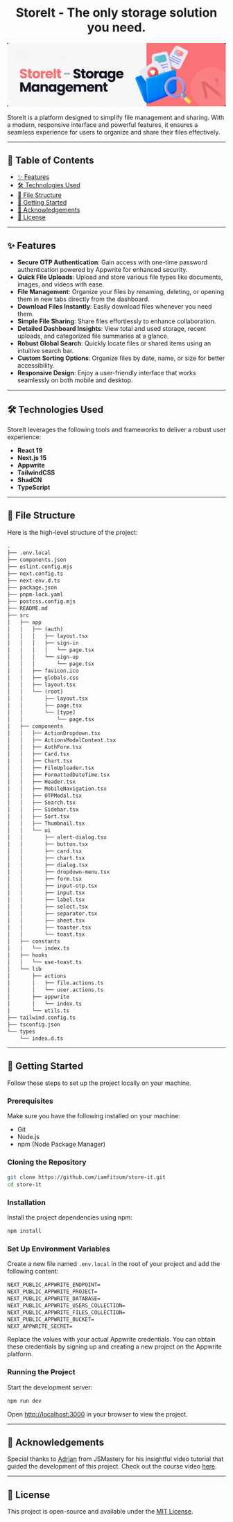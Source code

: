 <div align="center">
  <h1>StoreIt - The only storage solution you need.</h1>
  <img src="public/assets/images/banner.png" alt="Ryde Banner" />
</div>

StoreIt is a platform designed to simplify file management and sharing. With a modern, responsive interface and powerful features, it ensures a seamless experience for users to organize and share their files effectively.

---

## 📑 Table of Contents

- [✨ Features](#-features)
- [🛠️ Technologies Used](#-technologies-used)
- [📂 File Structure](#-file-structure)
- [🚀 Getting Started](#-getting-started)
- [🙏 Acknowledgements](#-acknowledgements)
- [📜 License](#-license)

---

## ✨ Features

- **Secure OTP Authentication**: Gain access with one-time password authentication powered by Appwrite for enhanced security.
- **Quick File Uploads**: Upload and store various file types like documents, images, and videos with ease.
- **File Management**: Organize your files by renaming, deleting, or opening them in new tabs directly from the dashboard.
- **Download Files Instantly**: Easily download files whenever you need them.
- **Simple File Sharing**: Share files effortlessly to enhance collaboration.
- **Detailed Dashboard Insights**: View total and used storage, recent uploads, and categorized file summaries at a glance.
- **Robust Global Search**: Quickly locate files or shared items using an intuitive search bar.
- **Custom Sorting Options**: Organize files by date, name, or size for better accessibility.
- **Responsive Design**: Enjoy a user-friendly interface that works seamlessly on both mobile and desktop.

---

## 🛠️ Technologies Used

StoreIt leverages the following tools and frameworks to deliver a robust user experience:

- **React 19**
- **Next.js 15**
- **Appwrite**
- **TailwindCSS**
- **ShadCN**
- **TypeScript**

---

## 📂 File Structure

Here is the high-level structure of the project:

```
.
├── .env.local
├── components.json
├── eslint.config.mjs
├── next.config.ts
├── next-env.d.ts
├── package.json
├── pnpm-lock.yaml
├── postcss.config.mjs
├── README.md
├── src
│   ├── app
│   │   ├── (auth)
│   │   │   ├── layout.tsx
│   │   │   ├── sign-in
│   │   │   │   └── page.tsx
│   │   │   └── sign-up
│   │   │       └── page.tsx
│   │   ├── favicon.ico
│   │   ├── globals.css
│   │   ├── layout.tsx
│   │   └── (root)
│   │       ├── layout.tsx
│   │       ├── page.tsx
│   │       └── [type]
│   │           └── page.tsx
│   ├── components
│   │   ├── ActionDropdown.tsx
│   │   ├── ActionsModalContent.tsx
│   │   ├── AuthForm.tsx
│   │   ├── Card.tsx
│   │   ├── Chart.tsx
│   │   ├── FileUploader.tsx
│   │   ├── FormattedDateTime.tsx
│   │   ├── Header.tsx
│   │   ├── MobileNavigation.tsx
│   │   ├── OTPModal.tsx
│   │   ├── Search.tsx
│   │   ├── Sidebar.tsx
│   │   ├── Sort.tsx
│   │   ├── Thumbnail.tsx
│   │   └── ui
│   │       ├── alert-dialog.tsx
│   │       ├── button.tsx
│   │       ├── card.tsx
│   │       ├── chart.tsx
│   │       ├── dialog.tsx
│   │       ├── dropdown-menu.tsx
│   │       ├── form.tsx
│   │       ├── input-otp.tsx
│   │       ├── input.tsx
│   │       ├── label.tsx
│   │       ├── select.tsx
│   │       ├── separator.tsx
│   │       ├── sheet.tsx
│   │       ├── toaster.tsx
│   │       └── toast.tsx
│   ├── constants
│   │   └── index.ts
│   ├── hooks
│   │   └── use-toast.ts
│   └── lib
│       ├── actions
│       │   ├── file.actions.ts
│       │   └── user.actions.ts
│       ├── appwrite
│       │   └── index.ts
│       └── utils.ts
├── tailwind.config.ts
├── tsconfig.json
└── types
    └── index.d.ts
```

---

## 🚀 Getting Started

Follow these steps to set up the project locally on your machine.

### Prerequisites

Make sure you have the following installed on your machine:

- Git
- Node.js
- npm (Node Package Manager)

### Cloning the Repository

```bash
git clone https://github.com/iamfitsum/store-it.git
cd store-it
```

### Installation

Install the project dependencies using npm:

```bash
npm install
```

### Set Up Environment Variables

Create a new file named `.env.local` in the root of your project and add the following content:

```env
NEXT_PUBLIC_APPWRITE_ENDPOINT=
NEXT_PUBLIC_APPWRITE_PROJECT=
NEXT_PUBLIC_APPWRITE_DATABASE=
NEXT_PUBLIC_APPWRITE_USERS_COLLECTION=
NEXT_PUBLIC_APPWRITE_FILES_COLLECTION=
NEXT_PUBLIC_APPWRITE_BUCKET=
NEXT_APPWRITE_SECRET=
```

Replace the values with your actual Appwrite credentials. You can obtain these credentials by signing up and creating a new project on the Appwrite platform.

### Running the Project

Start the development server:

```bash
npm run dev
```

Open [http://localhost:3000](http://localhost:3000) in your browser to view the project.

---

## 🙏 Acknowledgements

Special thanks to [Adrian](https://github.com/adrianhajdin) from JSMastery for his insightful video tutorial that guided the development of this project. Check out the course video [here](https://www.youtube.com/watch?v=lie0cr3wESQ).

---

## 📜 License

This project is open-source and available under the [MIT License](LICENSE).
